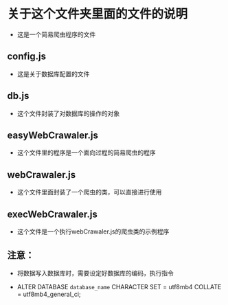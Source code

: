 # 关于这个文件夹里面的文件的说明
- 这是一个简易爬虫程序的文件

## config.js
- 这是关于数据库配置的文件

## db.js
- 这个文件封装了对数据库的操作的对象

## easyWebCrawaler.js
- 这个文件里的程序是一个面向过程的简易爬虫的程序

## webCrawaler.js
- 这个文件里面封装了一个爬虫的类，可以直接进行使用

## execWebCrawaler.js
- 这个文件是一个执行webCrawaler.js的爬虫类的示例程序

## 注意：
- 将数据写入数据库时，需要设定好数据库的编码，执行指令  
 + ALTER DATABASE `database_name` CHARACTER SET = utf8mb4 COLLATE = utf8mb4_general_ci;